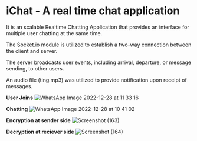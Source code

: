 # iChat - A real time chat application

It is an scalable Realtime Chatting Application that provides an interface for multiple user chatting at the same time.

The Socket.io module is utilized to establish a two-way connection between the client and server.

The server broadcasts user events, including arrival, departure, or message sending, to other users.

An audio file (ting.mp3) was utilized to provide notification upon receipt of messages.


**User Joins**
![WhatsApp Image 2022-12-28 at 11 33 16](https://user-images.githubusercontent.com/74254913/211632564-1368e41f-cbe1-4336-bef4-b5f0d1a4e2a5.jpeg)


**Chatting**
![WhatsApp Image 2022-12-28 at 10 41 02](https://user-images.githubusercontent.com/74254913/211632579-e5312ed6-e0b9-4de1-8009-ccc84a3c0aa0.jpeg)


**Encryption at sender side**
![Screenshot (163)](https://user-images.githubusercontent.com/74254913/235437645-6c94ece5-e77c-4b10-8eaf-3e59f0ba9c58.png)


**Decryption at reciever side**
![Screenshot (164)](https://user-images.githubusercontent.com/74254913/235437719-f2cb1c68-46d4-4575-b5a6-4b5fd5c1bf3c.png)
